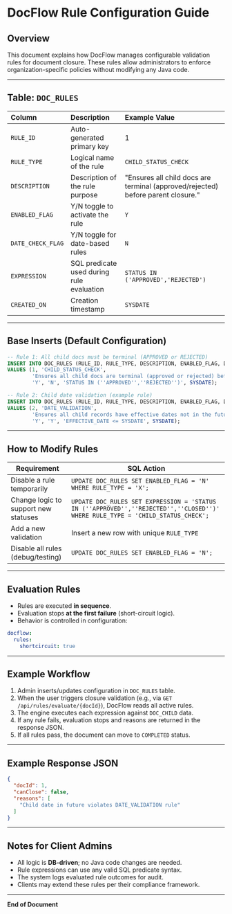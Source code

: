 # DocFlow Rule Configuration Guide

## Overview
This document explains how DocFlow manages configurable validation rules for document closure. These rules allow administrators to enforce organization-specific policies without modifying any Java code.

---

## Table: `DOC_RULES`

| Column | Description | Example Value |
|:--|:--|:--|
| `RULE_ID` | Auto-generated primary key | 1 |
| `RULE_TYPE` | Logical name of the rule | `CHILD_STATUS_CHECK` |
| `DESCRIPTION` | Description of the rule purpose | "Ensures all child docs are terminal (approved/rejected) before parent closure." |
| `ENABLED_FLAG` | Y/N toggle to activate the rule | `Y` |
| `DATE_CHECK_FLAG` | Y/N toggle for date-based rules | `N` |
| `EXPRESSION` | SQL predicate used during rule evaluation | `STATUS IN ('APPROVED','REJECTED')` |
| `CREATED_ON` | Creation timestamp | `SYSDATE` |

---

## Base Inserts (Default Configuration)

```sql
-- Rule 1: All child docs must be terminal (APPROVED or REJECTED)
INSERT INTO DOC_RULES (RULE_ID, RULE_TYPE, DESCRIPTION, ENABLED_FLAG, DATE_CHECK_FLAG, EXPRESSION, CREATED_ON)
VALUES (1, 'CHILD_STATUS_CHECK',
        'Ensures all child docs are terminal (approved or rejected) before allowing parent closure.',
        'Y', 'N', 'STATUS IN (''APPROVED'',''REJECTED'')', SYSDATE);

-- Rule 2: Child date validation (example rule)
INSERT INTO DOC_RULES (RULE_ID, RULE_TYPE, DESCRIPTION, ENABLED_FLAG, DATE_CHECK_FLAG, EXPRESSION, CREATED_ON)
VALUES (2, 'DATE_VALIDATION',
        'Ensures all child records have effective dates not in the future before closure.',
        'Y', 'Y', 'EFFECTIVE_DATE <= SYSDATE', SYSDATE);
```

---

## How to Modify Rules

| Requirement | SQL Action |
|--------------|------------|
| Disable a rule temporarily | `UPDATE DOC_RULES SET ENABLED_FLAG = 'N' WHERE RULE_TYPE = 'X';` |
| Change logic to support new statuses | `UPDATE DOC_RULES SET EXPRESSION = 'STATUS IN (''APPROVED'',''REJECTED'',''CLOSED'')' WHERE RULE_TYPE = 'CHILD_STATUS_CHECK';` |
| Add a new validation | Insert a new row with unique `RULE_TYPE` |
| Disable all rules (debug/testing) | `UPDATE DOC_RULES SET ENABLED_FLAG = 'N';` |

---

## Evaluation Rules

- Rules are executed **in sequence**.
- Evaluation stops **at the first failure** (short-circuit logic).
- Behavior is controlled in configuration:

```yaml
docflow:
  rules:
    shortcircuit: true
```

---

## Example Workflow

1. Admin inserts/updates configuration in `DOC_RULES` table.
2. When the user triggers closure validation (e.g., via `GET /api/rules/evaluate/{docId}`), DocFlow reads all active rules.
3. The engine executes each expression against `DOC_CHILD` data.
4. If any rule fails, evaluation stops and reasons are returned in the response JSON.
5. If all rules pass, the document can move to `COMPLETED` status.

---

## Example Response JSON
```json
{
  "docId": 1,
  "canClose": false,
  "reasons": [
    "Child date in future violates DATE_VALIDATION rule"
  ]
}
```

---

## Notes for Client Admins
- All logic is **DB-driven**; no Java code changes are needed.
- Rule expressions can use any valid SQL predicate syntax.
- The system logs evaluated rule outcomes for audit.
- Clients may extend these rules per their compliance framework.

---

**End of Document**

